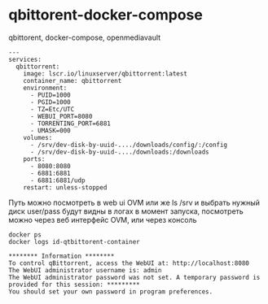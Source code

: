 # qbittorent-docker-compose
qbittorent, docker-compose, openmediavault

```
---
services:
  qbittorrent:
    image: lscr.io/linuxserver/qbittorrent:latest
    container_name: qbittorrent
    environment:
      - PUID=1000
      - PGID=1000
      - TZ=Etc/UTC
      - WEBUI_PORT=8080
      - TORRENTING_PORT=6881
      - UMASK=000
    volumes:
      - /srv/dev-disk-by-uuid-..../downloads/config/:/config
      - /srv/dev-disk-by-uuid-..../downloads:/downloads
    ports:
      - 8080:8080
      - 6881:6881
      - 6881:6881/udp
    restart: unless-stopped
```
Путь можно посмотреть в web ui OVM или же ls /srv и выбрать нужный диск
user/pass будут видны в логах в момент запуска, посмотреть можно через веб интерфейс OVM, или через консоль 

```
docker ps
docker logs id-qtbittorent-container
```

```
******** Information ********
To control qBittorrent, access the WebUI at: http://localhost:8080
The WebUI administrator username is: admin
The WebUI administrator password was not set. A temporary password is provided for this session: *********
You should set your own password in program preferences.
```
